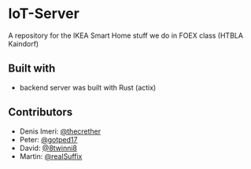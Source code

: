 # IoT-Server

A repository for the IKEA Smart Home stuff we do in FOEX class (HTBLA Kaindorf)

## Built with

- backend server was built with Rust (actix)

## Contributors

- Denis Imeri: [@thecrether](https://github.com/thecrether)
- Peter: [@gotped17](https://github.com/gotped17)
- David: [@8twinni8](https://github.com/8twinni8)
- Martin: [@realSuffix](https://github.com/realSuffix)
